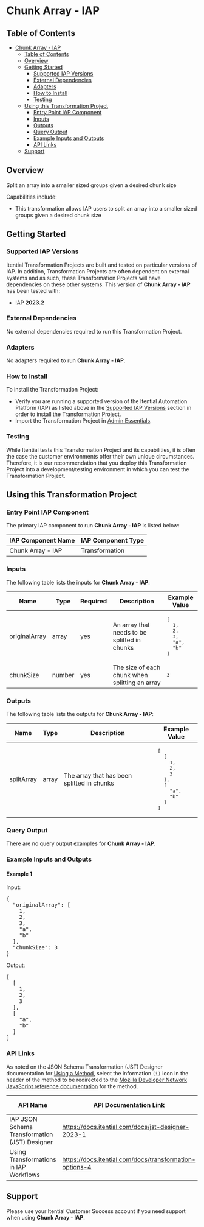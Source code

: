 # Chunk Array - IAP

## Table of Contents

- [Chunk Array - IAP](#chunk-array---iap)
  - [Table of Contents](#table-of-contents)
  - [Overview](#overview)
  - [Getting Started](#getting-started)
    - [Supported IAP Versions](#supported-iap-versions)
    - [External Dependencies](#external-dependencies)
    - [Adapters](#adapters)
    - [How to Install](#how-to-install)
    - [Testing](#testing)
  - [Using this Transformation Project](#using-this-transformation-project)
    - [Entry Point IAP Component](#entry-point-iap-component)
    - [Inputs](#inputs)
    - [Outputs](#outputs)
    - [Query Output](#query-output)
    - [Example Inputs and Outputs](#example-inputs-and-outputs)
    - [API Links](#api-links)
  - [Support](#support)

## Overview

Split an array into a smaller sized groups given a desired chunk size

Capabilities include:
- This transformation allows IAP users to split an array into a smaller sized groups given a desired chunk size





## Getting Started

### Supported IAP Versions

Itential Transformation Projects are built and tested on particular versions of IAP. In addition, Transformation Projects are often dependent on external systems and as such, these Transformation Projects will have dependencies on these other systems. This version of **Chunk Array - IAP** has been tested with:


- IAP **2023.2**



### External Dependencies

No external dependencies required to run this Transformation Project.




### Adapters

No adapters required to run **Chunk Array - IAP**.


### How to Install

To install the Transformation Project:

- Verify you are running a supported version of the Itential Automation Platform (IAP) as listed above in the [Supported IAP Versions](#supported-iap-versions) section in order to install the Transformation Project.
- Import the Transformation Project in [Admin Essentials](https://docs.itential.com/docs/importing-pre-built-iap).

### Testing

While Itential tests this Transformation Project and its capabilities, it is often the case the customer environments offer their own unique circumstances. Therefore, it is our recommendation that you deploy this Transformation Project into a development/testing environment in which you can test the Transformation Project.

## Using this Transformation Project


### Entry Point IAP Component

The primary IAP component to run **Chunk Array - IAP** is listed below:

<table>
  <thead>
    <tr>
      <th>IAP Component Name</th>
      <th>IAP Component Type</th>
    </tr>
  </thead>
  <tbody>
      <td>Chunk Array - IAP</td>
      <td>Transformation</td>
    </tr>
  </tbody>
</table>

### Inputs

The following table lists the inputs for **Chunk Array - IAP**:

<table>
  <thead>
    <tr>
      <th>Name</th>
      <th>Type</th>
      <th>Required</th>
      <th>Description</th>
      <th>Example Value</th>
    </tr>
  </thead>
  <tbody>
    <tr>
      <td>originalArray</td>
      <td>array</td>
      <td>yes</td>
      <td>An array that needs to be splitted in chunks</td>
      <td><pre lang="json">[
  1,
  2,
  3,
  "a",
  "b"
]</pre></td>
    </tr>    <tr>
      <td>chunkSize</td>
      <td>number</td>
      <td>yes</td>
      <td>The size of each chunk when splitting an array</td>
      <td><pre lang="json">3</pre></td>
    </tr>
  </tbody>
</table>



### Outputs

The following table lists the outputs for **Chunk Array - IAP**:

<table>
  <thead>
    <tr>
      <th>Name</th>
      <th>Type</th>
      <th>Description</th>
      <th>Example Value</th>
    </tr>
  </thead>
  <tbody>
    <tr>
      <td>splitArray</td>
      <td>array</td>
      <td>The array that has been splitted in chunks</td>
      <td><pre lang="json">[
  [
    1,
    2,
    3
  ],
  [
    "a",
    "b"
  ]
]</pre></td>
    </tr>
  </tbody>
</table>



### Query Output

There are no query output examples for **Chunk Array - IAP**.




### Example Inputs and Outputs

  
#### Example 1

    
Input:
<pre>{
  "originalArray": [
    1,
    2,
    3,
    "a",
    "b"
  ],
  "chunkSize": 3
} </pre>

    
    
Output:
<pre>[
  [
    1,
    2,
    3
  ],
  [
    "a",
    "b"
  ]
] </pre>

    
  


### API Links
As noted on the JSON Schema Transformation (JST) Designer documentation for [Using a Method](https://docs.itential.com/docs/jst-designer-2023-1#using-a-method), select the information `(i)` icon in the header of the method to be redirected to the [Mozilla Developer Network JavaScript reference documentation](https://developer.mozilla.org/en-US/docs/Web/JavaScript/Reference) for the method. 

<table>
  <thead>
    <tr>
      <th>API Name</th>
      <th>API Documentation Link</th>
      <th>API Link Visibility</th>
    </tr>
  </thead>
  <tbody>
    <tr>
      <td>IAP JSON Schema Transformation (JST) Designer</td>
      <td><a href="https://docs.itential.com/docs/jst-designer-2023-1">https://docs.itential.com/docs/jst-designer-2023-1</a></td>
      <td>Public</td>
    </tr>    <tr>
      <td>Using Transformations in IAP Workflows</td>
      <td><a href="https://docs.itential.com/docs/transformation-options-4">https://docs.itential.com/docs/transformation-options-4</a></td>
      <td>Public</td>
    </tr>
  </tbody>
</table>


## Support

Please use your Itential Customer Success account if you need support when using **Chunk Array - IAP**.